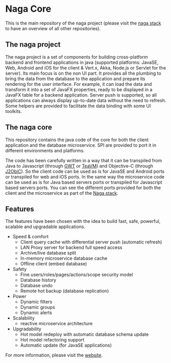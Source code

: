 # Naga Core

This is the main repository of the naga project (please visit the [naga stack][naga-stack-repo] to have an overview of all other repositories). 

## The naga project

The naga project is a set of components for building cross-platform backend and frontend applications in java (supported platforms: JavaSE, Web, Android and iOS for the client & Vert.x, Akka, Node.js or Servlet for the server). Its main focus is on the non UI part. It provides all the plumbing to bring the data from the database to the application and prepare its rendering for the user interface. For example, it can load the data and transform it into a set of JavaFX properties, ready to be displayed in a JavaFX table for a backend application. Server push is supported, so all applications can always display up-to-date data without the need to refresh. Some helpers are provided to facilitate the data binding with some UI toolkits.

## The naga core 

This repository contains the java code of the core for both the client application and the database microservice. SPI are provided to port it in different environments and platforms. 

The code has been carefully written in a way that it can be transpiled from Java to Javascript (through [GWT][gwt-website] or [TeaVM][teavm-website]) and Objective-C (through [J2ObjC][j2objc-website]).  So the client code can be used as is for JavaSE and Android ports or transpiled for web and iOS ports. In the same way the microservice code can be used as is for Java based servers ports or transpiled for Javascript based servers ports. You can see the different ports provided for both the client and the microservice as part of the [Naga stack][naga-stack-repo].  

## Features

The features have been chosen with the idea to build fast, safe, powerful, scalable and upgradable applications. 

* Speed & comfort
	* Client query cache with differential server push (automatic refresh)
	* LAN Proxy server for backend full speed access
	* Archive/live database split
	* In-memory microservice database cache
	* Offline client (embed database)
* Safety
	* Fine users/roles/pages/actions/scope security model
	* Database history
	* Database undo
	* Remote hot backup (database replication)
* Power
	* Dynamic filters
	* Dynamic groups
	* Dynamic alerts
* Scalability
	* reactive microservice architecture
* Upgradability
	* Hot model redeploy with automatic database schema update
	* Hot model refactoring support
 	* Automatic update (for JavaSE applications)

For more information, please visit the [website][naga-website].

[naga-home]: https://github.com/naga-project
[naga-repo]: https://github.com/naga-project/naga
[naga-jre-repo]: https://github.com/naga-project/naga-jre
[naga-browser-repo]: https://github.com/naga-project/naga-browser
[naga-android-repo]: https://github.com/naga-project/naga-android
[naga-ios-repo]: https://github.com/naga-project/naga-ios
[naga-vertx-repo]: https://github.com/naga-project/naga-vertx
[naga-akka-repo]: https://github.com/naga-project/naga-akka
[naga-nodejs-repo]: https://github.com/naga-project/naga-nodejs
[naga-ui-javafx-repo]: https://github.com/naga-project/naga-ui-javafx
[naga-ui-gwt-repo]: https://github.com/naga-project/naga-ui-gwt
[naga-ui-angular-repo]: https://github.com/naga-project/naga-ui-angular
[naga-ui-zebra-repo]: https://github.com/naga-project/naga-ui-zebra
[naga-project.github.io-repo]: https://github.com/naga-project/naga-project.github.io
[naga-runtimes-repo]: https://github.com/naga-project/naga-runtimes
[naga-bindings-repo]: https://github.com/naga-project/naga-bindings
[naga-examples-repo]: https://github.com/naga-project/naga-examples
[naga-tools-repo]: https://github.com/naga-project/naga-tools
[naga-roadmap-repo]: https://github.com/naga-project/naga-roadmap
[naga-stack-repo]: https://github.com/naga-project/naga-stack
[naga-website]: http://naga-project.github.io
[gwt-website]: http://www.gwtproject.org
[teavm-website]: http://teavm.org
[j2objc-website]: http://j2objc.org
[vertx-website]: http://vertx.io
[akka-website]: http://akka.io
[nodejs-website]: http://nodejs.org
